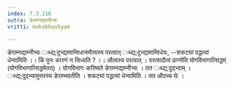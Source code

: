 ```yaml
---
index: 7.3.116
sutra: ङेराम्नद्याम्नीभ्यः
vritti: mahabhashyam

---
```

 ङेराम्नद्याम्नीभ्यः ःथ्द्य;दुभ्द्यामाम्विधानमौत्वस्य परत्वात् ःथ्द्य;दुभ्द्यामाम्विधेयः, --शकट्यां पद्धत्यां धेन्वामिति ।। किं पुनः कारणं न सिध्यति ? ।। औत्वस्य परत्वात् । परत्वादौत्वं प्राप्नोति योगविभागात्सिद्धम् (योगविभागात्सिद्धमेतत्) । योगविभागः करिष्यते ङेराम्नद्याम्नीभ्यः । तत ःथ्द्य;दुद्भ्याम् । ःथ्द्य;दुद्भ्यामुत्तरस्य ङेराम्भवतीति । शकट्यां पद्धत्यां धेन्वामिति । तत औदच्च घेः । 